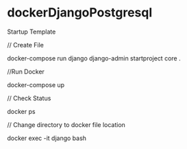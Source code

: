 # dockerDjangoPostgresql

Startup Template

// Create File

docker-compose run django django-admin startproject core .

//Run Docker

docker-compose up

// Check Status

docker ps

// Change directory to docker file location

docker exec -it django bash

